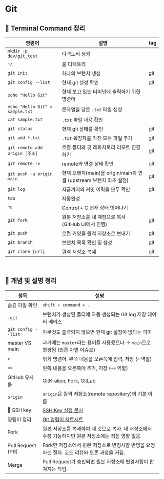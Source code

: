 # Git

## 📁 Terminal Command 정리

| 명령어                              | 설명                                                                 | tag |
|-----------------------------------|----------------------------------------------------------------------|-----|
| `mkdir -p dev/git_test`          | 디렉토리 생성                                                        |     |
| `~/`                             | 홈 디렉토리                                                          |     |
| `git init`                       | 하나의 브랜치 생성                                                   | git |
| `git config --list`             | 현재 git 설정 확인                                                   | git |
| `echo "Hello Git"`              | 현재 보고 있는 터미널에 출력하기 위한 명령어                         |     |
| `echo "Hello Git" > sample.txt` | 문자열을 담은 `.txt` 파일 생성                                       |     |
| `cat sample.txt`                | `.txt` 파일 내용 확인                                                |     |
| `git status`                    | 현재 git 상태를 확인                                                | git |
| `git add *.txt`                 | `.txt` 확장자를 가진 모든 파일 추가                                  | git |
| `git remote add origin [주소]`  | 로컬 폴더와 깃 레파지토리 리모트 연결하기                            | git |
| `git remote -v`                 | remote와 연결 상태 확인                                              | git |
| `git push -u origin main`       | 현재 브랜치(main)을 origin/main과 연결 (upstream 브랜치 최초 설정) | git |
| `git log`                       | 지금까지의 커밋 이력을 모두 확인                                     | git |
| `tab`                           | 자동완성                                                             |     |
| `^C`                            | Control + C 현재 상태 벗어나기                                      |     |
| `git fork`                 | 원본 저장소를 내 계정으로 복사 (GitHub UI에서 진행)          | git |
| `git push`                 | 로컬 커밋을 원격 저장소로 보내기                              | git |
| `git branch`               | 브랜치 목록 확인 및 생성                                      | git |
| `git clone [url]`          | 원격 저장소 복제                                            | git |


<br>

## 📘 개념 및 설명 정리

| 항목             | 설명                                                                                                  |
|------------------|-------------------------------------------------------------------------------------------------------|
| 숨김 파일 확인    | `shift + command + .`                                                                                 |
| `.git`           | 브랜치가 생성된 폴더에 자동 생성되는 Git log 저장 데이터 베이스                                         |
| `git config --list` | 아무것도 출력되지 않으면 현재 git 설정이 없다는 의미                                                   |
| master VS main   | 과거에는 `master`라는 용어를 사용했으나 → `main`으로 변경됨 (인종 차별 이슈로)                          |
| `>`              | 꺾쇠 명령어. 왼쪽 내용을 오른쪽에 입력, 저장 (`=` 역할)                                                |
| `>>`             | 왼쪽 내용을 오른쪽에 추가, 저장 (`+=` 역할)                                                           |
| GitHub 유사 툴    | GitKraken, Fork, GitLab                                                                               |
| `origin`         | `origin`은 원격 저장소(remote repository)의 기본 이름                                                   |
| 🔐 SSH key       | [SSH Key 설정 문서](https://docs.github.com/ko/authentication/managing-commit-signature-verification) |
| 명령어 정리       | [Git 명령어 치트시트](https://education.github.com/git-cheat-sheet-education.pdf)                    |
| Fork                | 원본 저장소를 복제하여 내 깃으로 복사. 내 저장소에서 수정 가능하지만 원본 저장소에는 직접 영향 없음.    |
| Pull Request (PR)   | Fork한 저장소에서 원본 저장소로 변경사항 반영을 요청하는 절차. 코드 리뷰와 토론 과정을 거침.                     |
| Merge               | Pull Request가 승인되면 원본 저장소에 변경사항이 합쳐지는 작업.                                              |

